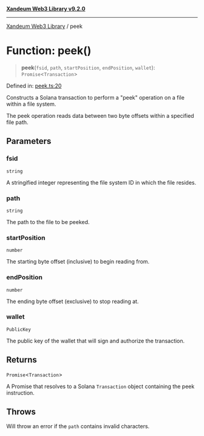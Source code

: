 [**Xandeum Web3 Library v9.2.0**](../README.md)

***

[Xandeum Web3 Library](../globals.md) / peek

# Function: peek()

> **peek**(`fsid`, `path`, `startPosition`, `endPosition`, `wallet`): `Promise`\<`Transaction`\>

Defined in: [peek.ts:20](https://github.com/Xandeum/test_web3/blob/main/src/peek.ts#L20)

Constructs a Solana transaction to perform a "peek" operation on a file within a file system.

The peek operation reads data between two byte offsets within a specified file path.

## Parameters

### fsid

`string`

A stringified integer representing the file system ID in which the file resides.

### path

`string`

The path to the file to be peeked.

### startPosition

`number`

The starting byte offset (inclusive) to begin reading from.

### endPosition

`number`

The ending byte offset (exclusive) to stop reading at.

### wallet

`PublicKey`

The public key of the wallet that will sign and authorize the transaction.

## Returns

`Promise`\<`Transaction`\>

A Promise that resolves to a Solana `Transaction` object containing the peek instruction.

## Throws

Will throw an error if the `path` contains invalid characters.
